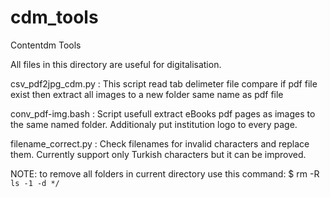 cdm_tools
=========

Contentdm Tools

All files in this directory are useful for digitalisation.

csv_pdf2jpg_cdm.py	: This script read tab delimeter file compare if pdf file exist then extract all images to a new folder same name as pdf file

conv_pdf-img.bash	: Script usefull extract eBooks pdf pages as images to the same named folder. Additionaly put institution logo to every page.

filename_correct.py	: Check filenames for invalid characters and replace them. Currently support only Turkish characters but it can be improved.

NOTE:
to remove all folders in current directory use this command:
$ rm -R `ls -1 -d */`


